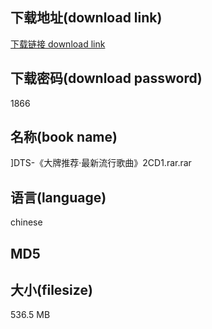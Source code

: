## 下载地址(download link)
[下载链接 download link](https://voluble-croquembouche-d321dc.netlify.app/?s=%5DDTS-%E3%80%8A%E5%A4%A7%E7%89%8C%E6%8E%A8%E8%8D%90%C2%B7%E6%9C%80%E6%96%B0%E6%B5%81%E8%A1%8C%E6%AD%8C%E6%9B%B2%E3%80%8B2CD1.rar)

## 下载密码(download password)
1866

## 名称(book name)
]DTS-《大牌推荐·最新流行歌曲》2CD1.rar.rar

## 语言(language)
chinese

## MD5


## 大小(filesize)
536.5 MB
